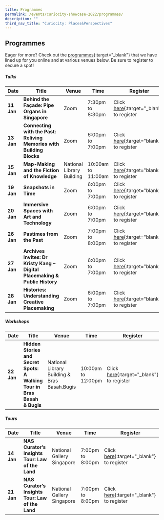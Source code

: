 ```yaml
---
title: Programmes
permalink: /events/curiocity-showcase-2022/programmes/
description: ""
third_nav_title: "Curiocity: Places&Perspectives"
---
```


## **Programmes**

Eager for more? Check out the [programmes](https://www.eventbrite.com/cc/curiocity-places-perspectives-46319){:target="_blank"} that we have lined up for you online and at various venues below. Be sure to register to secure a spot!

##### **Talks**

| **Date** | **Title** | **Venue** | **Time** | **Register**|
| -------- | -------- | -------- | -------- | -------- |
|**11 Jan**    | **Behind the Façade: Pipe Organs in Singapore**  | Zoom     | 7:30pm to 8:30pm  | Click [here](https://www.eventbrite.com/e/behind-the-facade-pipe-organs-in-singapore-tickets-223913781147?aff=odcleoeventsincollection&keep_tld=1){:target="_blank"} to register |
|**13 Jan**     | **Connecting with the Past: Reliving Memories with Building Blocks**    | Zoom  | 6:00pm to 7:00pm    | Click [here](https://www.eventbrite.sg/e/connecting-with-the-past-reliving-memories-with-building-blocks-tickets-230684793427?aff=odcleoeventsincollection){:target="blank"} to register |
|**15 Jan**     | **Map-Making and the Fiction of Knowledge**    | National Library Building | 10:00am to 11:00am    | Click [here](https://www.eventbrite.sg/e/map-making-and-the-fiction-of-knowledge-mapping-the-world-exhibition-tickets-227561732267?aff=odcleoeventsincollection){:target="blank"} to register |
| **19 Jan**     | **Snapshots in Time**    | Zoom  | 6:00pm to 7:00pm    | Click [here](https://www.eventbrite.com/e/snapshots-in-time-tickets-230234005107?aff=odcleoeventsincollection&keep_tld=1){:target="blank"} to register |
| **20 Jan**     | **Immersive Spaces with Art and Technology**     |  Zoom   | 6:00pm to 7:00pm    | Click [here](https://www.eventbrite.sg/e/immersive-spaces-with-art-and-technology-tickets-223847593177?aff=odcleoeventsincollection){:target="blank"} to register |
| **26 Jan**     | **Pastimes from the Past**   | Zoom  | 7:00pm to 8:00pm    | Click [here](https://www.eventbrite.com/e/pastimes-from-the-past-tickets-230232721267?aff=odcleoeventsincollection&keep_tld=1){:target="blank"} to register |
| **27 Jan**     | **Archives Invites: Dr Kristy Kang – Digital Placemaking & Public History**   | Zoom  | 6:00pm to 7:00pm    | Click [here](https://www.eventbrite.com/e/archives-invites-dr-kristy-kang-digital-placemaking-public-history-tickets-239056282777?aff=odcleoeventsincollection&keep_tld=1){:target="blank"} to register |
| **28 Jan**     | **Histories: Understanding Creative Placemaking**   | Zoom  | 6:00pm to 7:00pm    | Click [here](https://www.eventbrite.com/e/histories-understanding-creative-placemaking-tickets-252983840477?aff=odcleoeventsincollection&keep_tld=1){:target="blank"} to register |

##### **Workshops**

| **Date** | **Title** | **Venue** | **Time** | **Register**|
| -------- | -------- | -------- | -------- | -------- |
| **22 Jan**    | **Hidden Stories and Secret Spots: A Walking Tour in Bras Basah & Bugis**     | National Library Building & Bras Basah.Bugis   | 10:00am to 12:00pm   | Click [here](https://www.eventbrite.com/e/hidden-stories-and-secret-spots-a-walking-tour-in-bras-basah-bugis-tickets-232446392417?aff=odcleoeventsincollection&keep_tld=1){:target="_blank"} to register |


##### **Tours**

| **Date** | **Title** | **Venue** | **Time** | **Register**|
| -------- | -------- | -------- | -------- | -------- |
| **14 Jan**    |**NAS Curator’s Insights Tour: Law of the Land**  | National Gallery Singapore  | 7:00pm to 8:00pm    | Click [here](https://www.eventbrite.sg/e/nas-curators-insights-tour-law-of-the-land-tickets-228779223817?aff=odcleoeventsincollection){:target="_blank"} to register |
| **21 Jan**    |**NAS Curator’s Insights Tour: Law of the Land**  | National Gallery Singapore  | 7:00pm to 8:00pm    | Click [here](https://www.eventbrite.sg/e/nas-curators-insights-tour-law-of-the-land-tickets-228779304057?aff=odcleoeventsincollection){:target="_blank"} to register |